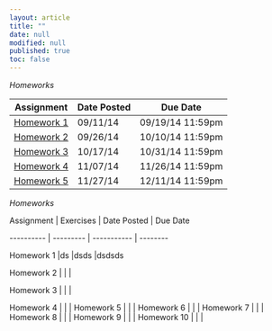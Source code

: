 ```yaml
---
layout: article
title: ""
date: null
modified: null
published: true
toc: false
---
```


*Homeworks*

Assignment | Date Posted | Due Date
---------- | ----------- | --------
[Homework 1](http://enee459c.github.io/homeworks/hw1.pdf) | 09/11/14         | 09/19/14 11:59pm     
[Homework 2](http://enee459c.github.io/homeworks/hw2.pdf) | 09/26/14         | 10/10/14 11:59pm     
[Homework 3](http://enee459c.github.io/homeworks/hw3.pdf) | 10/17/14         | 10/31/14 11:59pm     
[Homework 4](http://enee459c.github.io/homeworks/hw4.pdf) | 11/07/14         | 11/26/14 11:59pm
[Homework 5](http://enee459c.github.io/homeworks/hw5.pdf) | 11/27/14         | 12/11/14 11:59pm

*Homeworks*

Assignment | Exercises | Date Posted | Due Date

---------- | --------- | ----------- | --------

Homework 1 |ds          |dsds      |dsdsds

Homework 2 |          |    |

Homework 3 |         |     | 

Homework 4 |        | |
Homework 5 |      | |
Homework 6 |         |     |
Homework 7 |          |    |
Homework 8 |         |     | 
Homework 9 |        | |
Homework 10 |      | |
